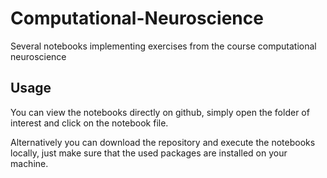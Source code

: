 # Computational-Neuroscience
Several notebooks implementing exercises from the course computational neuroscience

## Usage
You can view the notebooks directly on github, simply open the folder of interest and click on the notebook file.

Alternatively you can download the repository and execute the notebooks locally, just make sure that the used packages are installed on your machine.
